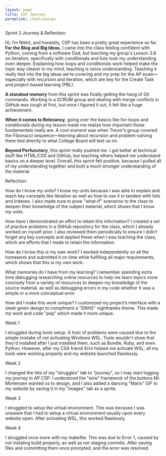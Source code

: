 ```yaml
---
layout: page
title: CSP Journey
permalink: /toolssetup/
---
```


Sprint 2 Journey & Reflection:

Hi, I’m Nikhil, and honestly, CSP has been a pretty great experience so far. **For the Blog and Big Ideas**, I came into the class feeling confident with Python, coming from a software Dad, but teaching my group's Lesson 3.8 on iteration, specifically with conditionals and lists took my understanding even deeper. Explaining how loops and conditionals work helped make the topic way clearer in my mind, teaching is twice understanding. Teaching it really tied into the big ideas we’re covering and my prep for the AP exam—especially with recursion and iteration, which are key for the Create Task and project-based learning (PBL).

**A standout memory** from this sprint was finally getting the hang of Git commands. Working in a SCRUM group and dealing with merge conflicts in GitHub was tough at first, but once I figured it out, it felt like a huge achievement.

**When it comes to Relevancy**, going over the basics like for-loops and conditionals during my lesson made me realize how important those fundamentals really are. A cool moment was when Trevor’s group covered the Fibonacci sequence—learning about recursion and problem-solving there tied directly to what College Board will test us on.

**Beyond Perfunctory**, this sprint really pushed me. I got better at technical stuff like HTML/CSS and GitHub, but teaching others helped me understand basics on a deeper level. Overall, this sprint felt positive, because I pulled all of my understanding together and built a much stronger understanding of the material.




Reflection:

How do I know my units?
I know my units because I was able to explain and teach key concepts like iteration as well as how to use it in tandem with lists and indexes. I also made sure to pose "what-if" scenarios to the class to deepen their knowledge of the subject material, which shows that I know my units.

How have I demonstrated an effort to retain this information?
I created a set of practice problems in a GitHub repository for the class, which I already worked on myself prior. I also reviewed them periodically to ensure I didn’t forget any key concepts and applied these when I was teaching the class, which are efforts that I made to retain the information.

How do I know this is my own work?
I worked independently on all the homework and submitted it on time while fulfilling all major requirements, which shows that this is my own work.

What memories do I have from my learning?
I remember spending extra time debugging researching online resources to help me learn topics more concisely from a variety of resources to deepen my knowledge of the source material, as well as debugging errors in my code whether it was a simple or a more conceptual error.

How did I make this work unique?
I customized my project’s interface with a sleek green design to compliment a "DNHS" nighthawks theme. This made my work and code "pop" which made it more unique.

Week 1

I struggled during tools setup. A host of problems were caused due to the simple mistake of not activating Windows WSL.
Tools wouldn't show that they'd installed after I just installed them, such as Bundle, Ruby, and even Python.
However, after my CSA friend Srini helped me activate WSL, all my tools were working properly and my website launched flawlessly.

Week 2

I changed the title of my "struggles" tab to "journey", so I may start logging my journey in AP CSP. I understood the "wire" framework
of the buttons Mr. Mortensen wanted us to design, and I also added a dancing "Mario" GIF to my website by saving it in my "images" tab as 
a sprite.

Week 3

I struggled to setup the virtual environment. This was because I was unaware that I had to setup a virtual environment usually upon every website open. After activating WSL, this worked flawlessly.

Week 4

I struggled once more with my makefile. This was due to Error 1, caused by not instaling build properly, as well as not staging commits. After saving files and committing them once prompted, and the error was resolved.